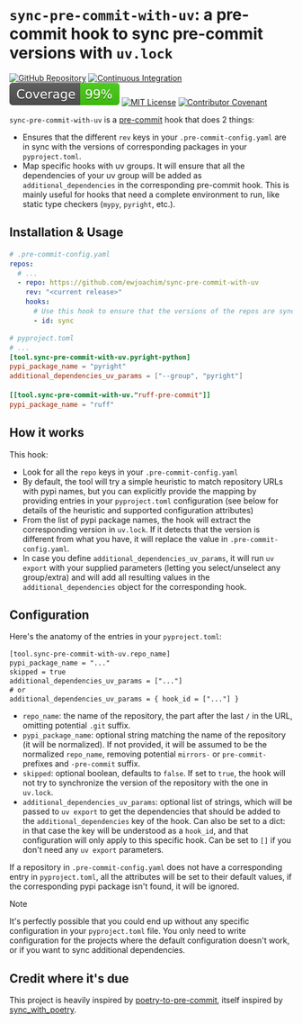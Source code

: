 # `sync-pre-commit-with-uv`: a pre-commit hook to sync pre-commit versions with `uv.lock`

[![GitHub Repository](https://img.shields.io/github/stars/ewjoachim/sync-pre-commit-with-uv?style=flat&logo=github&color=brightgreen)](https://github.com/ewjoachim/sync-pre-commit-with-uv/)
[![Continuous Integration](https://img.shields.io/github/actions/workflow/status/ewjoachim/sync-pre-commit-with-uv/ci.yml?logo=github&branch=main)](https://github.com/ewjoachim/sync-pre-commit-with-uv/actions?workflow=CI)
[![Coverage badge](https://raw.githubusercontent.com/ewjoachim/sync-pre-commit-with-uv/python-coverage-comment-action-data/badge.svg)](https://htmlpreview.github.io/?https://github.com/ewjoachim/sync-pre-commit-with-uv/blob/python-coverage-comment-action-data/htmlcov/index.html)
[![MIT License](https://img.shields.io/github/license/ewjoachim/sync-pre-commit-with-uv?logo=open-source-initiative&logoColor=white)](https://github.com/ewjoachim/sync-pre-commit-with-uv/blob/main/LICENSE.md)
[![Contributor Covenant](https://img.shields.io/badge/Contributor%20Covenant-v1.4%20adopted-ff69b4.svg)](https://github.com/ewjoachim/sync-pre-commit-with-uv/blob/main/CODE_OF_CONDUCT.md)

`sync-pre-commit-with-uv` is a [pre-commit](https://pre-commit.com/) hook that does 2 things:

- Ensures that the different `rev` keys in your
  `.pre-commit-config.yaml` are in sync with the versions of corresponding packages in your
  `pyproject.toml`.
- Map specific hooks with uv groups. It will ensure that all the dependencies of
  your uv group will be added as `additional_dependencies` in the corresponding
  pre-commit hook. This is mainly useful for hooks that need a complete environment to
  run, like static type checkers (`mypy`, `pyright`, etc.).

## Installation & Usage

```yaml
# .pre-commit-config.yaml
repos:
  # ...
  - repo: https://github.com/ewjoachim/sync-pre-commit-with-uv
    rev: "<current release>"
    hooks:
      # Use this hook to ensure that the versions of the repos are synced
      - id: sync
```

```toml
# pyproject.toml
# ...
[tool.sync-pre-commit-with-uv.pyright-python]
pypi_package_name = "pyright"
additional_dependencies_uv_params = ["--group", "pyright"]

[[tool.sync-pre-commit-with-uv."ruff-pre-commit"]]
pypi_package_name = "ruff"
```

## How it works

This hook:

- Look for all the `repo` keys in your `.pre-commit-config.yaml`
- By default, the tool will try a simple heuristic to match repository URLs with pypi
  names, but you can explicitly provide the mapping by providing entries in your
  `pyproject.toml` configuration (see below for details of the heuristic and supported
  configuration attributes)
- From the list of pypi package names, the hook will extract the corresponding version
  in `uv.lock`. If it detects that the version is different from what you have,
  it will replace the value in `.pre-commit-config.yaml`.
- In case you define `additional_dependencies_uv_params`, it will run `uv export`
  with your supplied parameters (letting you select/unselect any group/extra) and
  will add all resulting values in the `additional_dependencies` object for the
  corresponding hook.

## Configuration

Here's the anatomy of the entries in your `pyproject.toml`:

```
[tool.sync-pre-commit-with-uv.repo_name]
pypi_package_name = "..."
skipped = true
additional_dependencies_uv_params = ["..."]
# or
additional_dependencies_uv_params = { hook_id = ["..."] }
```

- `repo_name`: the name of the repository, the part after the last `/` in the URL,
  omitting potential `.git` suffix.
- `pypi_package_name`: optional string matching the name of the repository (it will be
  normalized). If not provided, it will be assumed to be the normalized `repo_name`,
  removing potential `mirrors-` or `pre-commit-` prefixes and `-pre-commit` suffix.
- `skipped`: optional boolean, defaults to `false`. If set to `true`, the hook will not
  try to synchronize the version of the repository with the one in `uv.lock`.
- `additional_dependencies_uv_params`: optional list of strings, which will be passed to
  `uv export` to get the dependencies that should be added to the
  `additional_dependencies` key of the hook. Can also be set to a dict: in that case the
  key will be understood as a `hook_id`, and that configuration will only apply to this
  specific hook. Can be set to `[]` if you don't need any `uv export` parameters.

If a repository in `.pre-commit-config.yaml` does not have a corresponding entry in
`pyproject.toml`, all the attributes will be set to their default values, if the
corresponding pypi package isn't found, it will be ignored.

> [!NOTE]
> It's perfectly possible that you could end up without any specific
> configuration in your `pyproject.toml` file. You only need to write configuration for
> the projects where the default configuration doesn't work, or if you want to sync
> additional dependencies.

## Credit where it's due

This project is heavily inspired by
[poetry-to-pre-commit](https://github.com/ewjoachim/poetry-to-pre-commit), itself
inspired by [sync_with_poetry](https://github.com/floatingpurr/sync_with_poetry).
